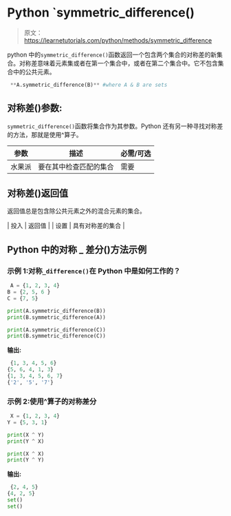 # Python `symmetric_difference()

> 原文：<https://learnetutorials.com/python/methods/symmetric_difference>

python 中的`symmetric_difference()`函数返回一个包含两个集合的对称差的新集合。对称差意味着元素集或者在第一个集合中，或者在第二个集合中。它不包含集合中的公共元素。

```py
 **A.symmetric_difference(B)** #where A & B are sets 

```

## 对称差()参数:

`symmetric_difference()`函数将集合作为其参数。Python 还有另一种寻找对称差的方法，那就是使用^算子。

| 参数 | 描述 | 必需/可选 |
| --- | --- | --- |
| 水果派 | 要在其中检查匹配的集合 | 需要 |

## 对称差()返回值

返回值总是包含除公共元素之外的混合元素的集合。

| 投入 | 返回值 |
| 设置 | 具有对称差的集合 |

## Python 中的对称 _ 差分()方法示例

### 示例 1:对称`_difference()`在 Python 中是如何工作的？

```py
 A = {1, 2, 3, 4}
B = {2, 5, 6 }
C = {7, 5}

print(A.symmetric_difference(B))
print(B.symmetric_difference(A))

print(A.symmetric_difference(C))
print(B.symmetric_difference(C)) 

```

**输出:**

```py
 {1, 3, 4, 5, 6}
{5, 6, 4, 1, 3}
{1, 3, 4, 5, 6, 7}
{'2', '5', '7'} 
```

### 示例 2:使用^算子的对称差分

```py
 X = {1, 2, 3, 4}
Y = {5, 3, 1}

print(X ^ Y)
print(Y ^ X)

print(X ^ X)
print(Y ^ Y) 

```

**输出:**

```py
 {2, 4, 5}
{4, 2, 5}
set()
set() 
```